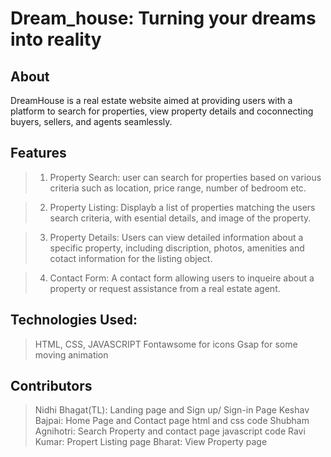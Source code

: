 # Dream_house: Turning your dreams into reality

## About

DreamHouse is a real estate website aimed at providing users with a platform to search for properties, view property details and coconnecting buyers, sellers, and agents seamlessly.

## Features 

>1. Property Search: user can search for properties based on various criteria such as location, price range, number of bedroom etc.

>2. Property Listing: Displayb a list of properties matching the users search criteria, with esential details, and image of the property.

>3. Property Details: Users can view detailed information about a specific property, including discription, photos, amenities and cotact          information for the listing object.

>4. Contact Form: A contact form allowing users to inqueire about a property or request assistance from a real estate agent. 

## Technologies Used:

> HTML, CSS, JAVASCRIPT
> Fontawsome for icons
> Gsap for some moving animation 

## Contributors

> Nidhi Bhagat(TL): Landing page and Sign up/ Sign-in Page
> Keshav Bajpai: Home Page and Contact page html and css code
> Shubham Agnihotri: Search Property and contact page javascript code 
> Ravi Kumar: Propert Listing page
> Bharat: View Property page
